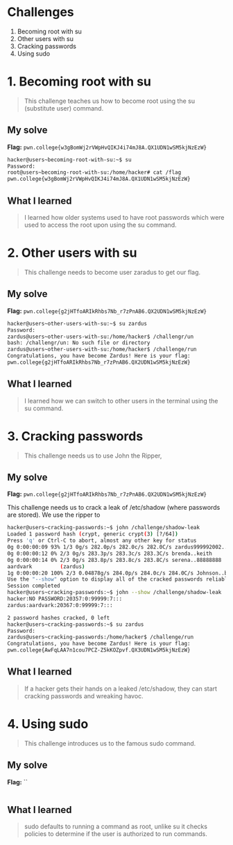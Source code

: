 # Challenges
1. Becoming root with su
2. Other users with su
3. Cracking passwords
4. Using sudo
   
# 1. Becoming root with su
> This challenge teaches us how to become root using the su (substitute user) command. 

## My solve
**Flag:** `pwn.college{w3gBomWj2rVWpHvQIKJ4i74mJ8A.QX1UDN1wSM5kjNzEzW}`
```bash
hacker@users~becoming-root-with-su:~$ su
Password: 
root@users~becoming-root-with-su:/home/hacker# cat /flag
pwn.college{w3gBomWj2rVWpHvQIKJ4i74mJ8A.QX1UDN1wSM5kjNzEzW}
```

## What I learned 
> I learned how older systems used to have root passwords which were used to access the root upon using the su command.

# 2. Other users with su 
> This challenge needs to become user zaradus to get our flag.

## My solve
**Flag:** `pwn.college{g2jHTfoARIkRhbs7Nb_r7zPnAB6.QX2UDN1wSM5kjNzEzW}`

```bash
hacker@users~other-users-with-su:~$ su zardus
Password: 
zardus@users~other-users-with-su:/home/hacker$ /challengr/un
bash: /challengr/un: No such file or directory
zardus@users~other-users-with-su:/home/hacker$ /challenge/run
Congratulations, you have become Zardus! Here is your flag:
pwn.college{g2jHTfoARIkRhbs7Nb_r7zPnAB6.QX2UDN1wSM5kjNzEzW}
```

## What I learned 
> I learned how we can switch to other users in the terminal using the su command.

# 3. Cracking passwords 
> This challenge needs us to use  John the Ripper,

## My solve
**Flag:** `pwn.college{g2jHTfoARIkRhbs7Nb_r7zPnAB6.QX2UDN1wSM5kjNzEzW}`

This challenge needs us to crack a leak of /etc/shadow (where passwords are stored). We use the ripper to 
```bash
hacker@users~cracking-passwords:~$ john /challenge/shadow-leak
Loaded 1 password hash (crypt, generic crypt(3) [?/64])
Press 'q' or Ctrl-C to abort, almost any other key for status
0g 0:00:00:09 93% 1/3 0g/s 282.0p/s 282.0c/s 282.0C/s zardus999992002..zardus1963
0g 0:00:00:12 0% 2/3 0g/s 283.3p/s 283.3c/s 283.3C/s brenda..keith
0g 0:00:00:14 0% 2/3 0g/s 283.8p/s 283.8c/s 283.8C/s serena..88888888
aardvark         (zardus)
1g 0:00:00:20 100% 2/3 0.04878g/s 284.0p/s 284.0c/s 284.0C/s Johnson..buzz
Use the "--show" option to display all of the cracked passwords reliably
Session completed
hacker@users~cracking-passwords:~$ john --show /challenge/shadow-leak
hacker:NO PASSWORD:20357:0:99999:7:::
zardus:aardvark:20367:0:99999:7:::

2 password hashes cracked, 0 left
hacker@users~cracking-passwords:~$ su zardus
Password: 
zardus@users~cracking-passwords:/home/hacker$ /challenge/run
Congratulations, you have become Zardus! Here is your flag:
pwn.college{AwFqLAA7n1cou7PCZ-Z5kKOZpvf.QX3UDN1wSM5kjNzEzW}
```

## What I learned 
> If a hacker gets their hands on a leaked /etc/shadow, they can start cracking passwords and wreaking havoc. 

# 4. Using sudo    
> This challenge introduces us to the famous sudo command. 

## My solve
**Flag:** ``

```bash

```

## What I learned 
> sudo defaults to running a command as root, unlike su it checks policies to determine if the user is authorized to run commands. 

   

